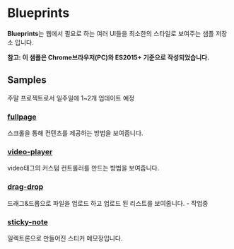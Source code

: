 # Blueprints

**Blueprints**는 웹에서 필요로 하는 여러 UI들을 최소한의 스타일로 보여주는 샘플 저장소 입니다.  

**참고: 이 샘플은 Chrome브라우저(PC)와 ES2015+ 기준으로 작성되었습니다.**

## Samples

주말 프로젝트로서 일주일에 1~2개 업데이트 예정

### [fullpage](https://akustar.github.io/Blueprints/fullpage/index.html)
스크롤을 통해 컨텐츠를 제공하는 방법을 보여줍니다.

### [video-player](https://akustar.github.io/Blueprints/video-player/index.html)
video태그의 커스텀 컨트롤러를 만드는 방법을 보여줍니다.

### [drag-drop](https://github.com/akustar/Blueprints/tree/master/drag-drop/index.html)
드래그&드롭으로 파일을 업로드 하고 업로드 된 리스트를 보여줍니다. - 작업중

### [sticky-note](https://github.com/akustar/Blueprints/tree/master/sticky-note)
일렉트론으로 만들어진 스티커 메모장입니다.